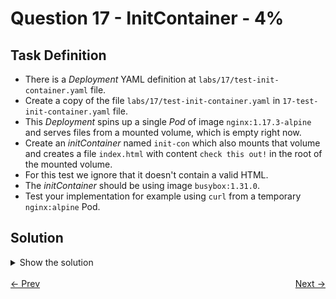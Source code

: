 # Question 17 - InitContainer - 4%

## Task Definition

- There is a *Deployment* YAML definition at `labs/17/test-init-container.yaml` file.
- Create a copy of the file `labs/17/test-init-container.yaml` in `17-test-init-container.yaml` file.
- This *Deployment* spins up a single *Pod* of image `nginx:1.17.3-alpine` and serves files from a mounted volume, which is empty right now.
- Create an *initContainer* named `init-con` which also mounts that volume and creates a file `index.html` with content `check this out!` in the root of the mounted volume.
- For this test we ignore that it doesn't contain a valid HTML.
- The *initContainer* should be using image `busybox:1.31.0`.
- Test your implementation for example using `curl` from a temporary `nginx:alpine` Pod.

## Solution

<details>
  <summary>Show the solution</summary>

### Create a copy of the YAML file

````shell
cp labs/17/test-init-container.yaml 17-test-init-container.yaml
````

### Add the initContainer to 17-test-init-container.yaml file

```yaml
apiVersion: apps/v1
kind: Deployment
metadata:
  name: test-init-container
  namespace: mars
spec:
  replicas: 1
  selector:
    matchLabels:
      id: test-init-container
  template:
    metadata:
      labels:
        id: test-init-container
    spec:
      volumes:
        - name: web-content
          emptyDir: {}
      initContainers:                 # initContainer start
        - name: init-con
          image: busybox:1.31.0
          command: ['sh', '-c', 'echo "check this out!" > /tmp/web-content/index.html']
          volumeMounts:
            - name: web-content
              mountPath: /tmp/web-content # initContainer end
      containers:
        - image: nginx:1.17.3-alpine
          name: nginx
          volumeMounts:
            - name: web-content
              mountPath: /usr/share/nginx/html
          ports:
            - containerPort: 80
```

### Create the Deployment

```shell
k apply -f 17-test-init-container.yaml
deployment.apps/test-init-container created
```

### Test the configuration

#### Get the Pod IP

```shell
k -n mars get pod -o wide
NAME                                   READY   STATUS    RESTARTS   AGE    IP              NODE            NOMINATED NODE   READINESS GATES
test-init-container-7b988699d8-2vppn   1/1     Running   0          2m4s   10.244.235.15   k8s-c1-worker   <none>           <none>
```

#### Run the test with the alpine image

```shell
k run tmp --restart=Never --rm -i --image=nginx:alpine -- curl 10.244.235.15
  % Total    % Received % Xferd  Average Speed   Time    Time     Time  Current
                                 Dload  Upload   Total   Spent    Left  Speed
100    16  100    16    0     0  21108      0 --:--:-- --:--:-- --:--:-- 16000
check this out!
pod "tmp" deleted
```

## Resources

- [InitContainers](https://kubernetes.io/docs/concepts/workloads/pods/init-containers/)

</details>

<br>
<div style="display: flex; justify-content: space-between;">
  <a href="16-logging-sidecar.md" style="text-align: left;">&larr; Prev</a>
  <a href="18-service-misconfiguration.md" style="text-align: right;">Next &rarr;</a>
</div>
